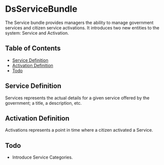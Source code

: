 # DsServiceBundle

The Service bundle provides managers the ability to manage government services and citizen service activations. It introduces two new entities to the system: Service and Activation.

## Table of Contents

- [Service Definition](#service-definition)
- [Activation Definition](#activation-definition)
- [Todo](#todo)

## Service Definition

Services represents the actual details for a given service offered by the government; a title, a description, etc.

## Activation Definition

Activations represents a point in time where a citizen activated a Service.

## Todo

- Introduce Service Categories.
